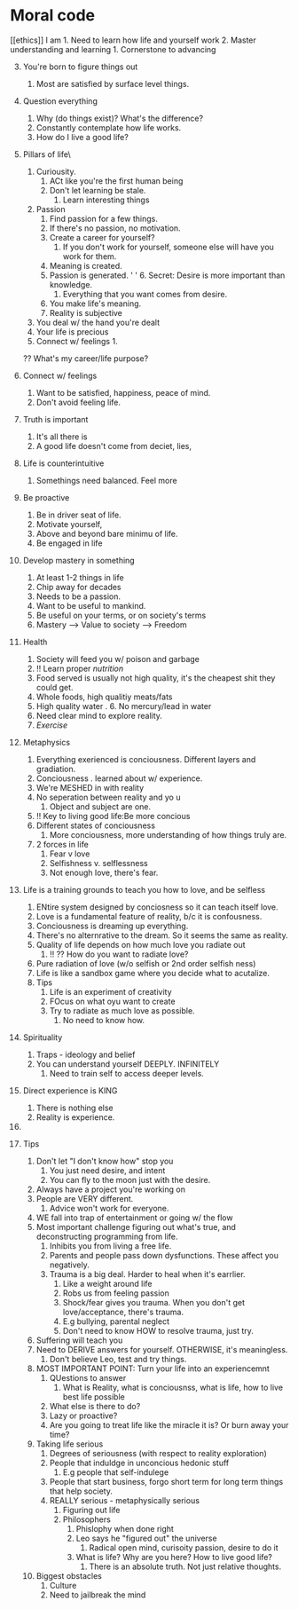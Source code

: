 # Moral code


[[ethics]]
I am 1. Need to learn how life and yourself work
2. Master understanding and learning
    1. Cornerstone to advancing


3. You're born to figure things out
    1. Most are satisfied  by surface level things.
4. Question everything
    1. Why (do things exist)? What's the difference?
    2. Constantly contemplate how life works.
    3. How do I live a good life?
5. Pillars of life\
    1. Curiousity.
        1. ACt like you're the first human being 
        2. Don't let learning be stale.
            1. Learn interesting things
    2. Passion
        1. Find passion for a few things.
        2. If there's no passion, no motivation.
        3. Create a career for yourself?
            1. If you don't work for yourself, someone else will have you work for them.
        4. Meaning is created.
        5. Passion is generated.
' '        6. Secret: Desire is more important than knowledge.
            1. Everything that you want comes from desire.
        7. You make life's meaning.
        8. Reality is subjective
    3. You deal w/ the hand you're dealt
    4. Your life is precious
    5. Connect w/ feelings
        1. 


    ?? What's my career/life purpose?


6. Connect w/ feelings
    1. Want to be satisfied, happiness, peace of mind.
    2. Don't avoid feeling life.
7. Truth is important
    1. It's all there is
    2. A good life doesn't come from deciet, lies, 
8. Life is counterintuitive
    1. Somethings need balanced. Feel more
9. Be proactive
    1. Be in driver seat of life.
    2. Motivate yourself, 
    3. Above and beyond bare minimu of life.
    4. Be engaged in life 
10. Develop mastery in something
    1. At least 1-2 things in life
    2. Chip away for decades
    3. Needs to be a passion.
    4. Want to be useful to mankind.
    5. Be useful on your terms, or on society's terms
    6. Mastery —> Value to society —> Freedom
11. Health
    1. Society will feed you w/ poison and garbage
    2. !! Learn proper *nutrition*
    3. Food served is usually not high quality, it's the cheapest shit they could get.
    4. Whole foods, high qualitiy meats/fats 
    5. High quality water
.    6. No mercury/lead in water
    7. Need clear mind to explore reality.
    8. *Exercise* 
12. Metaphysics
    1. Everything exerienced is conciousness. Different layers and gradiation. 
    2. Conciousness . learned about w/ experience.
    3. We're MESHED in with reality
    4. No seperation between reality and yo u
        1. Object and subject are one.
    5. !! Key to living good life:Be more concious
    6. Different states of conciousness
        1. More conciousness, more understanding of how things truly are.
    7. 2 forces in life
        1. Fear v love
        2. Selfishness v. selflessness
        3. Not enough love, there's fear.
13. Life is a training grounds to teach you how to love, and be selfless
    1. ENtire system designed by conciosness so it can teach itself love.
    2. Love is a fundamental feature of reality, b/c it is confousness.
    3. Conciousness is dreaming up everything.
    4. There's no alternrative to the dream. So it seems the same as reality.
    5. Quality of life depends on how much love you radiate out
        1. !! ?? How do you want to radiate love?
    6. Pure radiation of love (w/o selfish or 2nd order selfish ness)
    7. Life is like a sandbox game where you decide what to acutalize.
    8. Tips
        1. Life is an experiment of creativity
        2. FOcus on what oyu want to create
        3. Try to radiate as much love as possible. 
            1. No need to know how.
14. Spirituality
    1. Traps - ideology and belief
    2. You can understand yourself DEEPLY. INFINITELY
        1. Need to train self to access deeper levels.
15. Direct experience is KING
    1. There is nothing else
    2. Reality is experience.
16. 


1. Tips
    1. Don't let "I don't know how" stop you
        1. You just need desire, and intent
        2. You can fly to the moon just with the desire.
    2. Always have a project you're working on
    3. People are VERY different. 
        1. Advice won't work for everyone.
    4. WE fall into trap of entertainment or going w/ the flow 
    5. Most important challenge figuring out what's true, and deconstructing programming from life.
        1. Inhibits you from living a free life.
        2. Parents and people pass down dysfunctions. These affect you negatively.
        3. Trauma is a big deal. Harder to heal when it's earrlier.
            1. Like a weight around life
            2. Robs us from feeling passion
            3. Shock/fear gives you trauma. When you don't get love/acceptance, there's trauma.
            4. E.g bullying, parental neglect
            5. Don't need to know HOW to resolve trauma, just try.
    6. Suffering will teach you
    7. Need to DERIVE answers for yourself.  OTHERWISE,  it's meaningless.
        1. Don't believe Leo, test and try things.
    8. MOST IMPORTANT POINT: Turn your life into an experiencemnt
        1. QUestions to answer
            1. What is Reality, what is conciousnss, what is life, how to live best life possible
        2. What else is there to do?
        3. Lazy or proactive? 
        4. Are you going to treat life like the miracle it is? Or burn away your time?
    9. Taking life serious
        1. Degrees of seriousness (with respect to reality exploration)
        2. People that induldge in unconcious hedonic stuff
            1. E.g people that self-indulege
        3. People that start business, forgo short term for long term things that help society.
        4. REALLY serious - metaphysically serious
            1. Figuring out life
            2. Philosophers
                1. Phislophy when done right
                2. Leo says he "figured out" the universe
                    1. Radical open mind, curisoity passion, desire to do it
                3. What is life? Why are you here? How to live good life?
                    1. There is an absolute truth. Not just relative thoughts.
    10. Biggest obstacles
        1. Culture
        2. Need to jailbreak the mind

